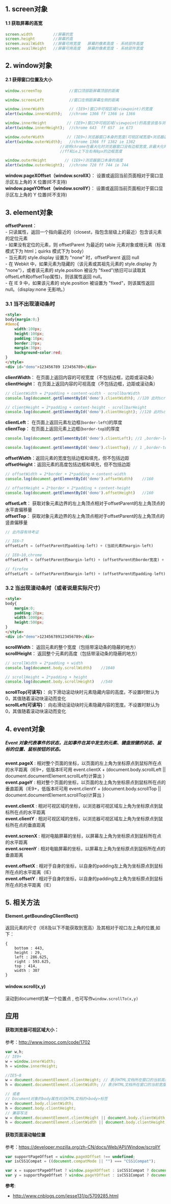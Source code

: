 ## 1. screen对象
#### 1.1 获取屏幕的高宽

```js
screen.width         //屏幕的宽
screen.height        //屏幕的高
screen.availWidth    //屏幕可用宽度   屏幕的像素高度 - 系统部件高度
screen.availHeight   //屏幕可用高度   屏幕的像素宽度 - 系统部件宽度
```
## 2. window对象
#### 2.1 获得窗口位置及大小

```js
window.screenTop            //窗口顶部距屏幕顶部的距离

window.screenLeft           //窗口左侧距屏幕左侧的距离

window.innerWidth           // (IE9+)窗口中可视区域(viewpoint)的宽度
alert(window.innerWidth);   //chrome 1366 ff 1366 ie 1366

window.innerHeight         // (IE9+)窗口中可视区域(viewpoint)的高度该值与浏览器是否显示菜单栏等因素有关
alert(window.innerHeight);  //chrome 643  ff 657  ie 673

window.outerWidth          // (IE9+)浏览器窗口本身的宽度(可视区域宽度+浏览器边框宽度)
alert(window.outerWidth);   //chrome 1366 ff 1382 ie 1382  
                        //说明chrome在最大化时浏览器窗口没有边框宽度,非最大化时有8px边框
                        //ff和ie上下左右有8px的边框宽度

window.outerHeight        // (IE9+)浏览器窗口本身的高度
alert(window.outerHeight);  //chrome 728 ff 744 ie 744
```
**window.pageXOffset（window.scrollX）**：  设置或返回当前页面相对于窗口显示区左上角的 X 位置(IE不支持)    
**window.pageYOffset（window.scrollY）**：  设置或返回当前页面相对于窗口显示区左上角的 Y 位置(IE不支持) 

## 3. element对象
**offsetParent**：  
\- 只读属性，返回一个指向最近的（closest，指包含层级上的最近）包含该元素的定位元素    
\- 如果没有定位的元素，则 offsetParent 为最近的 table 元素对象或根元素（标准模式下为 html；quirks 模式下为 body）  
\- 当元素的 style.display 设置为 "none" 时，offsetParent 返回 null    
\- 在 Webkit 中，如果元素为隐藏的（该元素或其祖先元素的 style.display 为 "none"），或者该元素的 style.position 被设为 "fixed"(依旧可以读取其offsetLeft和offsetTop属性)，则该属性返回 null。  
\- 在 IE 9 中，如果该元素的 style.position 被设置为 "fixed"，则该属性返回 null。（display:none 无影响。）

### 3.1 当不出现滚动条时

```html
<style>
body{margin:0;}
#demo{
    width:100px;
    height:100px;
    padding:10px;
    border:20px;
    margin:30px;
    background-color:red;
}
</style>
<div id="demo">123456789 123456789</div>
```
**clientWidth**：  在页面上返回内容的可视宽度（不包括边框，边距或滚动条）  
**clientHeight**： 在页面上返回内容的可视高度（不包括边框，边距或滚动条）  

```js
// clientWidth = 2*padding + content-width - scrollbarWidth     
console.log(document.getElementById('demo').clientWidth); //120 此时scrollbarWidth=0

// clientHeight = 2*padding + content-height - scrollbarHeight
console.log(document.getElementById('demo').clientHeight); //120 此时scrollbarWidth=0
```
**clientLeft**：  在页面上返回元素左边框(`border-left`)的厚度  
**clientTop**： 在页面上返回元素上边框(`border-top`)的厚度  

```js
console.log(document.getElementById('demo').clientLeft); //1 ,border-left为1px

console.log(document.getElementById('demo').clientTop); // 1 ,border-top为1px
```
**offsetWidth**：返回元素的宽度包括边框和填充，但不包括边距  
**offsetHeight**：返回元素的高度包括边框和填充，但不包括边距

```js
// offsetWidth = 2*border + 2*padding + content-width  
console.log(document.getElementById('demo').offsetWidth)    //160

// offsetHeight = 2*border + 2*padding + content-height  
console.log(document.getElementById('demo').offsetHeight)   //160
```
**offsetLeft**： 获取对象元素边界的左上角顶点相对于offsetParent的左上角顶点的水平直偏移量  
**offsetTop**： 获取对象元素边界的左上角顶点相对于offsetParent的左上角顶点的竖直偏移量

```js
// 此内容有待考证

// IE6~7
offsetLeft = (offsetParent的padding-left) + (当前元素的margin-left)

// IE8~10,chrome
offsetLeft = (offsetParent的margin-left) + (offsetParent的border宽度) + (offsetParent的padding-left) + (当前元素的margin-left)

// firefox
offsetLeft = (offsetParent的margin-left) + (offsetParent的padding-left) + (当前元素的margin-left)
```  
### 3.2 当出现滚动条时（或者说是实际尺寸）

```html
<style>
body{
    margin:0;
    padding:20px;
    width:1000px;
    height:500px;
}
</style>
<div id="demo">123456789123456789</div>
```
**scrollWidth**： 返回元素的整个宽度（包括带滚动条的隐蔽的地方）  
**scrollHeight**： 返回整个元素的高度（包括带滚动条的隐蔽的地方）

```js
// scrollWidth = 2*padding + width    
console.log(document.body.scrollWidth)    //1040

// scrollHeight = 2*padding + height   
console.log(document.body.scrollHeight)   //540
```
**scrollTop(可读写)**： 向下滑动滚动块时元素隐藏内容的高度。不设置时默认为0，其值随着滚动块滚动而变化  
**scrollLeft(可读写)**： 向右滑动滚动块时元素隐藏内容的宽度。不设置时默认为0，其值随着滚动块滚动而变化

## 4. event对象
##### Event 对象代表事件的状态，比如事件在其中发生的元素、键盘按键的状态、鼠标的位置、鼠标按钮的状态。

**event.pageX** : 相对整个页面的坐标，以页面的左上角为坐标原点到鼠标所在点的水平距离（IE9+，低版本IE可用 event.clientX + (document.body.scrollLeft || document.documentElement.scrollLeft)计算出 ）    
**event.pageY** : 相对整个页面的坐标，以页面的左上角为坐标原点到鼠标所在点的垂直距离（IE9+，低版本IE可用 event.clientY + (document.body.scrollTop || document.documentElement.scrollTop)计算出 ）  

**event.clientX** : 相对可视区域的坐标，以浏览器可视区域左上角为坐标原点到鼠标所在点的水平距离    
**event.clientY** : 相对可视区域的坐标，以浏览器可视区域左上角为坐标原点到鼠标所在点的垂直距离  

**event.screenX** : 相对电脑屏幕的坐标，以屏幕左上角为坐标原点到鼠标所在点的水平距离    
**event.screenY** : 相对电脑屏幕的坐标，以屏幕左上角为坐标原点到鼠标所在点的垂直距离  

**event.offsetX** : 相对于自身的坐标，以自身的padding左上角为坐标原点到鼠标所在点的水平距离（IE）    
**event.offsetY** : 相对于自身的坐标，以自身的padding左上角为坐标原点到鼠标所在点的水平距离（IE） 

 

## 5. 相关方法 
#### Element.getBoundingClientRect()
返回元素的尺寸（IE8及以下不能获取到宽高）及其相对于视口左上角的位置,如下：

```
{
    bottom : 443,
    height : 29,
    left : 286.625,
    right : 593.625,
    top : 414,
    width : 307
}
```


#### window.scroll(x,y)
滚动到document的某一个位置点 , 也可写作`window.scrollTo(x,y)`

## 应用
#### 获取浏览器可视区域大小：
参考：http://www.imooc.com/code/1702

```js
var w,h;
// IE9+
w = window.innerWidth;
h = window.innerHeight;

//IE5~8
w = document.documentElement.clientHeight; // 表示HTML文档所在窗口的当前高度
h = document.documentElement.clientWidth; // 表示HTML文档所在窗口的当前宽度

// 或者
// Document对象的body属性对应HTML文档的<body>标签
w = document.body.clientWidth;
h = document.body.clientHeight;
// 兼容写法
w = document.documentElement.clientHeight || document.body.clientWidth;
h = document.documentElement.clientWidth || document.body.clientHeight;
```

#### 获取页面滚动轴位置
参考：https://developer.mozilla.org/zh-CN/docs/Web/API/Window/scrollY

```js
var supportPageOffset = window.pageXOffset !== undefined;
var isCSS1Compat = ((document.compatMode || "") === "CSS1Compat");

var x = supportPageOffset ? window.pageXOffset : isCSS1Compat ? document.documentElement.scrollLeft : document.body.scrollLeft;
var y = supportPageOffset ? window.pageYOffset : isCSS1Compat ? document.documentElement.scrollTop : document.body.scrollTop;
```


**参考**: 
- http://www.cnblogs.com/jesse131/p/5709285.html
